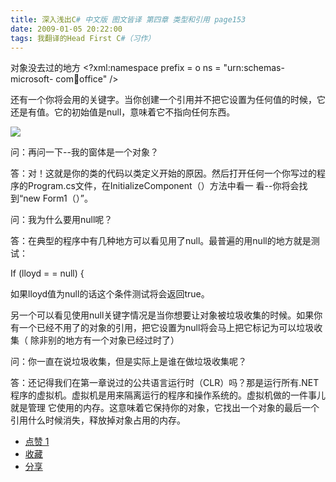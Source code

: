 ```yaml
---
title: 深入浅出C# 中文版 图文皆译 第四章 类型和引用 page153
date: 2009-01-05 20:22:00
tags: 我翻译的Head First C#（习作）
---
```

对象没去过的地方  <?xml:namespace prefix = o ns = "urn:schemas-microsoft-
com:office:office" />

还有一个你将会用的关键字。当你创建一个引用并不把它设置为任何值的时候，它还是有值。它的初始值是null，意味着它不指向任何东西。

![](https://p-blog.csdn.net/images/p_blog_csdn_net/cuipengfei1/EntryImages/20090105/%E6%88%AA%E5%9B%BE00.jpg)

问：再问一下--我的窗体是一个对象？

答：对！这就是你的类的代码以类定义开始的原因。然后打开任何一个你写过的程序的Program.cs文件，在InitializeComponent（）方法中看一
看--你将会找到“new Form1（）”。

问：我为什么要用null呢？

答：在典型的程序中有几种地方可以看见用了null。最普遍的用null的地方就是测试：

If (lloyd = = null) {

如果lloyd值为null的话这个条件测试将会返回true。

另一个可以看见使用null关键字情况是当你想要让对象被垃圾收集的时候。如果你有一个已经不用了的对象的引用，把它设置为null将会马上把它标记为可以垃圾收集（
除非别的地方有一个对象已经过时了）

问：你一直在说垃圾收集，但是实际上是谁在做垃圾收集呢？

答：还记得我们在第一章说过的公共语言运行时（CLR）吗？那是运行所有.NET程序的虚拟机。虚拟机是用来隔离运行的程序和操作系统的。虚拟机做的一件事儿就是管理
它使用的内存。这意味着它保持你的对象，它找出一个对象的最后一个引用什么时候消失，释放掉对象占用的内存。

  * [ 点赞  1  ](javascript:;)
  * [ 收藏  ](javascript:;)
  * [ 分享 ](javascript:;)

